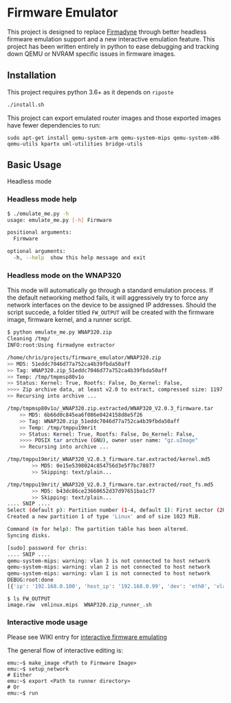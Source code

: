 # Firmware Emulator

This project is designed to replace [Firmadyne](https://github.com/firmadyne/firmadyne) through better headless firmware emulation support and a new interactive emulation feature. This project has been written entirely in python to ease debugging and tracking down QEMU or NVRAM specific issues in firmware images.

## Installation

This project requires python 3.6+ as it depends on `riposte`
```bash
./install.sh
```

This project can export emulated router images and those exported images have fewer dependencies to run:
```
sudo apt-get install qemu-system-arm qemu-system-mips qemu-system-x86 qemu-utils kpartx uml-utilities bridge-utils
```

## Basic Usage

Headless mode

### Headless mode help
```bash
$ ./emulate_me.py -h
usage: emulate_me.py [-h] Firmware

positional arguments:
  Firmware

optional arguments:
  -h, --help  show this help message and exit

```

### Headless mode on the WNAP320

This mode will automatically go through a standard emulation process. If the default networking method fails, it will aggressively try to force any network interfaces on the device to be assigned IP addresses. Should the script succede, a folder titled `FW_OUTPUT` will be created with the firmware image, firmware kernel, and a runner script.

```bash
$ python emulate_me.py WNAP320.zip
Cleaning /tmp/
INFO:root:Using firmadyne extractor

/home/chris/projects/firmware_emulator/WNAP320.zip
>> MD5: 51eddc7046d77a752ca4b39fbda50aff
>> Tag: WNAP320.zip_51eddc7046d77a752ca4b39fbda50aff
>> Temp: /tmp/tmpmsp80v1o
>> Status: Kernel: True, Rootfs: False, Do_Kernel: False,                 Do_Rootfs: True
>>>> Zip archive data, at least v2.0 to extract, compressed size: 1197, uncompressed size: 2667, name: ReleaseNotes_WNAP320_fw_2.0.3.HTML
>> Recursing into archive ...

/tmp/tmpmsp80v1o/_WNAP320.zip.extracted/WNAP320_V2.0.3_firmware.tar
	>> MD5: 6b66d0c845ea6f086e0424158d8e5f26
	>> Tag: WNAP320.zip_51eddc7046d77a752ca4b39fbda50aff
	>> Temp: /tmp/tmppu19mrit
	>> Status: Kernel: True, Rootfs: False, Do_Kernel: False,                 Do_Rootfs: True
	>>>> POSIX tar archive (GNU), owner user name: "gz.uImage"
	>> Recursing into archive ...

/tmp/tmppu19mrit/_WNAP320_V2.0.3_firmware.tar.extracted/kernel.md5
		>> MD5: 0e15e5398024c854756d3e5f7bc78877
		>> Skipping: text/plain...

/tmp/tmppu19mrit/_WNAP320_V2.0.3_firmware.tar.extracted/root_fs.md5
		>> MD5: b43dc86ce23660652d37d97651ba1c77
		>> Skipping: text/plain...
.... SNIP ....
Select (default p): Partition number (1-4, default 1): First sector (2048-2097151, default 2048): Last sector, +sectors or +size{K,M,G,T,P} (2048-2097151, default 2097151):
Created a new partition 1 of type 'Linux' and of size 1023 MiB.

Command (m for help): The partition table has been altered.
Syncing disks.

[sudo] password for chris:
.... SNIP ....
qemu-system-mips: warning: vlan 3 is not connected to host network
qemu-system-mips: warning: vlan 2 is not connected to host network
qemu-system-mips: warning: vlan 1 is not connected to host network
DEBUG:root:done
[{'ip': '192.168.0.100', 'host_ip': '192.168.0.99', 'dev': 'eth0', 'vlan': None, 'mac': None, 'tap_dev': 'tap_0', 'host_net_dev': 'tap_0'}]
```

```
$ ls FW_OUTPUT
image.raw  vmlinux.mips  WNAP320.zip_runner_.sh
```

### Interactive mode usage

Please see WIKI entry for [interactive firmware emulating](https://breaking-bits.gitbook.io/breaking-bits/interactive-firmware-emulator-usage)

The general flow of interactive editing is:
```
emu:~$ make_image <Path to Firmware Image>
emu:~$ setup_network
# Either
emu:~$ export <Path to runner directory>
# Or
emu:~$ run
```
